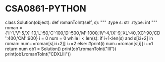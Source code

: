 # CSA0861-PYTHON
class Solution(object):
   def romanToInt(self, s):
      """
      :type s: str
      :rtype: int
      """
      roman = {'I':1,'V':5,'X':10,'L':50,'C':100,'D':500,'M':1000,'IV':4,'IX':9,'XL':40,'XC':90,'CD':400,'CM':900}
      i = 0
      num = 0
      while i < len(s):
         if i+1<len(s) and s[i:i+2] in roman:
            num+=roman[s[i:i+2]]
            i+=2
         else:
            #print(i)
            num+=roman[s[i]]
            i+=1
      return num
ob1 = Solution()
print(ob1.romanToInt("III"))
print(ob1.romanToInt("CDXLIII"))
